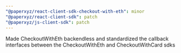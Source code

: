 ```yaml
---
"@paperxyz/react-client-sdk-checkout-with-eth": minor
"@paperxyz/react-client-sdk": patch
"@paperxyz/js-client-sdk": patch
---
```


Made CheckoutWithEth backendless and standardized the callback interfaces between the CheckoutWithEth and CheckoutWithCard sdks
